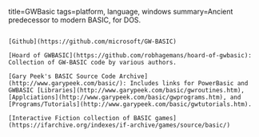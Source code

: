 title=GWBasic
tags=platform, language, windows
summary=Ancient predecessor to modern BASIC, for DOS.
~~~~~~

[Github](https://github.com/microsoft/GW-BASIC)

[Hoard of GWBASIC](https://github.com/robhagemans/hoard-of-gwbasic): Collection of GW-BASIC code by various authors.

[Gary Peek's BASIC Source Code Archive](http://www.garypeek.com/basic/): Includes links for PowerBasic and GWBASIC [Libraries](http://www.garypeek.com/basic/gwroutines.htm), [Applciations](http://www.garypeek.com/basic/gwprograms.htm), and [Programs/Tutorials](http://www.garypeek.com/basic/gwtutorials.htm).

[Interactive Fiction collection of BASIC games](https://ifarchive.org/indexes/if-archive/games/source/basic/)

